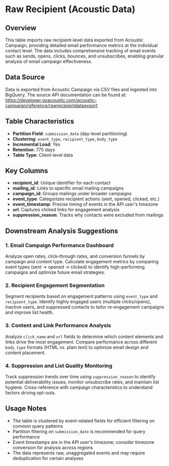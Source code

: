 # Raw Recipient (Acoustic Data)

## Overview

This table imports raw recipient-level data exported from Acoustic Campaign, providing detailed email performance metrics at the individual contact level. The data includes comprehensive tracking of email events such as sends, opens, clicks, bounces, and unsubscribes, enabling granular analysis of email campaign effectiveness.

## Data Source

Data is exported from Acoustic Campaign via CSV files and ingested into BigQuery. The source API documentation can be found at: https://developer.goacoustic.com/acoustic-campaign/reference/rawrecipientdataexport

## Table Characteristics

- **Partition Field**: `submission_date` (day-level partitioning)
- **Clustering**: `event_type`, `recipient_type`, `body_type`
- **Incremental Load**: Yes
- **Retention**: 775 days
- **Table Type**: Client-level data

## Key Columns

- **recipient_id**: Unique identifier for each contact
- **mailing_id**: Links to specific email mailing campaigns
- **campaign_id**: Groups mailings under broader campaigns
- **event_type**: Categorizes recipient actions (sent, opened, clicked, etc.)
- **event_timestamp**: Precise timing of events in the API user's timezone
- **url**: Captures clicked links for engagement analysis
- **suppression_reason**: Tracks why contacts were excluded from mailings

## Downstream Analysis Suggestions

### 1. Email Campaign Performance Dashboard
Analyze open rates, click-through rates, and conversion funnels by campaign and content type. Calculate engagement metrics by comparing event types (sent → opened → clicked) to identify high-performing campaigns and optimize future email strategies.

### 2. Recipient Engagement Segmentation
Segment recipients based on engagement patterns using `event_type` and `recipient_type`. Identify highly engaged users (multiple clicks/opens), inactive users, and suppressed contacts to tailor re-engagement campaigns and improve list health.

### 3. Content and Link Performance Analysis
Analyze `click_name` and `url` fields to determine which content elements and links drive the most engagement. Compare performance across different `body_type` formats (HTML vs. plain text) to optimize email design and content placement.

### 4. Suppression and List Quality Monitoring
Track suppression trends over time using `suppression_reason` to identify potential deliverability issues, monitor unsubscribe rates, and maintain list hygiene. Cross-reference with campaign characteristics to understand factors driving opt-outs.

## Usage Notes

- The table is clustered by event-related fields for efficient filtering on common query patterns
- Partition filtering on `submission_date` is recommended for query performance
- Event timestamps are in the API user's timezone; consider timezone conversion for analysis across regions
- The data represents raw, unaggregated events and may require deduplication for certain analyses
